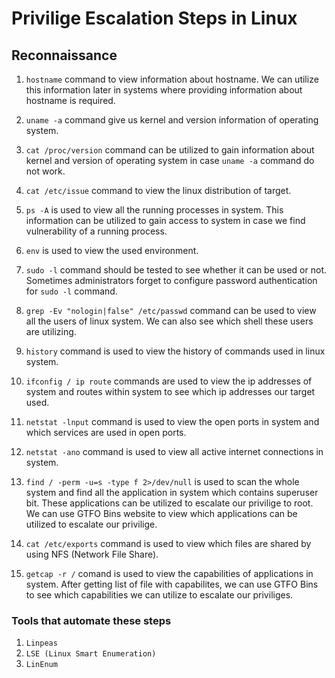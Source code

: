 # Privilige Escalation Steps in Linux #
## Reconnaissance ##
1. `hostname` command to view information about hostname. We can utilize this information later in systems where providing information about hostname is required.

2. `uname -a` command give us kernel and version information of operating system.

3. `cat /proc/version` command can be utilized to gain information about kernel and version of operating system in case `uname -a` command do not work.

4. `cat /etc/issue` command to view the linux distribution of target.

5. `ps -A` is used to view all the running processes in system. This information can be utilized to gain access to system in case we find vulnerability of a running process.

6. `env` is used to view the used environment.

7. `sudo -l` command should be tested to see whether it can be used or not. Sometimes administrators forget to configure password authentication for `sudo -l` command.

8. `grep -Ev "nologin|false" /etc/passwd` command can be used to view all the users of linux system. We can also see which shell these users are utilizing.

9. `history` command is used to view the history of commands used in linux system.

10. `ifconfig / ip route` commands are used to view the ip addresses of system and routes within system to see which ip addresses our target used.

11. `netstat -lnput` command is used to view the open ports in system and which services are used in open ports.

12. `netstat -ano` command is used to view all active internet connections in system.

13. `find / -perm -u=s -type f 2>/dev/null` is used to scan the whole system and find all the application in system which contains superuser bit. These applications can be utilized to escalate our privilige to root. We can use GTFO Bins website to view which applications can be utilized to escalate our privilige.

14. `cat /etc/exports` command is used to view which files are shared by using NFS (Network File Share).

15. `getcap -r /` comand is used to view the capabilities of applications in system. After getting list of file with capabilites, we can use GTFO Bins to see which capabilities we can utilize to escalate our priviliges.

### Tools that automate these steps ###

1. `Linpeas`
2. `LSE (Linux Smart Enumeration)`
3. `LinEnum`